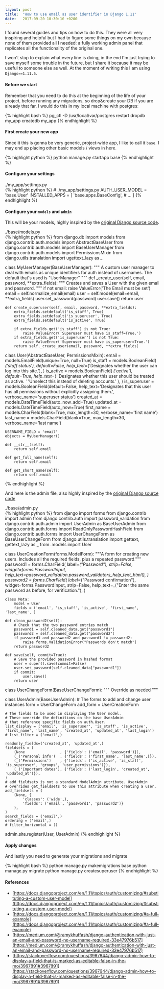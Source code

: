 ```yaml
---
layout: post
title:  "How to use email as user identifier in Django 1.11"
date:   2017-09-20 10:30:10 +0200
---
```


I found several guides and tips on how to do this. They were all very inspiring and helpful but I had to figure some things on my own because none of them provided all I needed: a fully working admin panel that replicates all the functionality of the original one.

I won't stop to explain what every line is doing, in the end I'm just trying to save myself some trouble in the future, but I share it because it may be useful to someone else as well. At the moment of writing this I am using `Django==1.11.5`.

#### Before we start

Remember that you need to do this at the beginning of the life of your project, before running any migrations, so drop&create your DB if you are already that far. I would do this in my local machine with postgres:

{% highlight bash %}
pg_ctl -D /usr/local/var/postgres restart
dropdb my_app
createdb my_app
{% endhighlight %}

#### First create your new app
Since it this is gonna be very generic, project-wide app, I like to call it `base`. I may end up placing other basic models / views in here.

{% highlight python %}
python manage.py startapp base
{% endhighlight %}

#### Configure your settings

<div class="file-title">./my_app/settings.py</div>
{% highlight python %}
# ./my_app/settings.py
AUTH_USER_MODEL = 'base.User'
INSTALLED_APPS = [
    'base.apps.BaseConfig',
    # ...
]
{% endhighlight %}

#### Configure your `models` and `admin`

This will be your models, highly inspired by the [original Django source code](https://github.com/django/django/blob/a96b981d84367fd41b1df40adf3ac9ca71a741dd/django/contrib/auth/models.py#L288).

<div class="file-title">./base/models.py</div>
{% highlight python %}
from django.db import models
from django.contrib.auth.models import AbstractBaseUser
from django.contrib.auth.models import BaseUserManager
from django.contrib.auth.models import PermissionsMixin
from django.utils.translation import ugettext_lazy as _

class MyUserManager(BaseUserManager):
    """
    A custom user manager to deal with emails as unique identifiers for auth
    instead of usernames. The default that's used is "UserManager"
    """
    def _create_user(self, email, password, **extra_fields):
        """
        Creates and saves a User with the given email and password.
        """
        if not email:
            raise ValueError('The Email must be set')
        email = self.normalize_email(email)
        user = self.model(email=email, **extra_fields)
        user.set_password(password)
        user.save()
        return user

    def create_superuser(self, email, password, **extra_fields):
        extra_fields.setdefault('is_staff', True)
        extra_fields.setdefault('is_superuser', True)
        extra_fields.setdefault('is_active', True)

        if extra_fields.get('is_staff') is not True:
            raise ValueError('Superuser must have is_staff=True.')
        if extra_fields.get('is_superuser') is not True:
            raise ValueError('Superuser must have is_superuser=True.')
        return self._create_user(email, password, **extra_fields)



class User(AbstractBaseUser, PermissionsMixin):
    email = models.EmailField(unique=True, null=True)
    is_staff = models.BooleanField(
        _('staff status'),
        default=False,
        help_text=_('Designates whether the user can log into this site.'),
    )
    is_active = models.BooleanField(
        _('active'),
        default=True,
        help_text=_(
            'Designates whether this user should be treated as active. '
            'Unselect this instead of deleting accounts.'
        ),
    )
    is_superuser = models.BooleanField(default=False, help_text='Designates that this user has all permissions without explicitly assigning them.', verbose_name='superuser status')
    created_at   = models.DateTimeField(auto_now_add=True)
    updated_at   = models.DateTimeField(auto_now=True)
    first_name   = models.CharField(blank=True, max_length=30, verbose_name='first name')
    last_name    = models.CharField(blank=True, max_length=30, verbose_name='last name')

    USERNAME_FIELD = 'email'
    objects = MyUserManager()

    def __str__(self):
        return self.email

    def get_full_name(self):
        return self.email

    def get_short_name(self):
        return self.email

{% endhighlight %}

And here is the admin file, also highly inspired by the [original Django source code](https://github.com/django/django/blob/a96b981d84367fd41b1df40adf3ac9ca71a741dd/django/contrib/auth/admin.py#L42)
<div class="file-title">./base/admin.py</div>
{% highlight python %}
from django import forms
from django.contrib import admin
from django.contrib.auth import password_validation
from django.contrib.auth.admin import UserAdmin as BaseUserAdmin
from django.contrib.auth.forms import ReadOnlyPasswordHashField
from django.contrib.auth.forms import UserChangeForm as BaseUserChangeForm
from django.utils.translation import gettext, gettext_lazy as _
from .models import User

class UserCreationForm(forms.ModelForm):
    """A form for creating new users. Includes all the required
    fields, plus a repeated password."""
    password1 = forms.CharField(
        label=_("Password"),
        strip=False,
        widget=forms.PasswordInput,
        help_text=password_validation.password_validators_help_text_html(),
    )
    password2 = forms.CharField(
        label=_("Password confirmation"),
        widget=forms.PasswordInput,
        strip=False,
        help_text=_("Enter the same password as before, for verification."),
    )


    class Meta:
        model = User
        fields = ('email', 'is_staff', 'is_active', 'first_name', 'last_name', )

    def clean_password2(self):
        # Check that the two password entries match
        password1 = self.cleaned_data.get("password1")
        password2 = self.cleaned_data.get("password2")
        if password1 and password2 and password1 != password2:
            raise forms.ValidationError("Passwords don't match")
        return password2

    def save(self, commit=True):
        # Save the provided password in hashed format
        user = super().save(commit=False)
        user.set_password(self.cleaned_data["password1"])
        if commit:
            user.save()
        return user

class UserChangeForm(BaseUserChangeForm):
    """
    Override as needed
    """

class UserAdmin(BaseUserAdmin):
    # The forms to add and change user instances
    form = UserChangeForm
    add_form = UserCreationForm

    # The fields to be used in displaying the User model.
    # These override the definitions on the base UserAdmin
    # that reference specific fields on auth.User.
    list_display = ('email', 'is_superuser', 'is_staff', 'is_active', 'first_name', 'last_name', 'created_at', 'updated_at', 'last_login')
    # list_filter = ('email',)

    readonly_fields=('created_at', 'updated_at',)
    fieldsets = (
        (None                , {'fields': ('email', 'password')}),
        (_('Personal info')  , {'fields': ('first_name', 'last_name',)}),
        (_('Permissions')    , {'fields': ('is_active', 'is_staff', 'is_superuser', 'groups', 'user_permissions')}),
        (_('Important dates'), {'fields': ('last_login', 'created_at', 'updated_at')}),
    )
    # add_fieldsets is not a standard ModelAdmin attribute. UserAdmin
    # overrides get_fieldsets to use this attribute when creating a user.
    add_fieldsets = (
        (None, {
            'classes': ('wide',),
            'fields': ('email', 'password1', 'password2')}
        ),
    )
    search_fields = ('email',)
    ordering = ('email',)
    # filter_horizontal = ()


admin.site.register(User, UserAdmin)
{% endhighlight %}

#### Apply changes
And lastly you need to generate your migrations and migrate

{% highlight bash %}
python manage.py makemigrations base
python manage.py migrate
python manage.py createsuperuser
{% endhighlight %}


#### References

* [https://docs.djangoproject.com/en/1.11/topics/auth/customizing/#substituting-a-custom-user-model](https://docs.djangoproject.com/en/1.11/topics/auth/customizing/#substituting-a-custom-user-model)
* [https://docs.djangoproject.com/en/1.11/topics/auth/customizing/#a-full-example](https://docs.djangoproject.com/en/1.11/topics/auth/customizing/#a-full-example)
* [https://medium.com/@ramykhuffash/django-authentication-with-just-an-email-and-password-no-username-required-33e47976b517](https://medium.com/@ramykhuffash/django-authentication-with-just-an-email-and-password-no-username-required-33e47976b517)
* [https://stackoverflow.com/questions/3967644/django-admin-how-to-display-a-field-that-is-marked-as-editable-false-in-the-mo/3967891#3967891](https://stackoverflow.com/questions/3967644/django-admin-how-to-display-a-field-that-is-marked-as-editable-false-in-the-mo/3967891#3967891)



